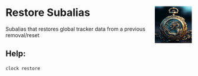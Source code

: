 <h1>Restore Subalias<img align="right" src="../../Data/main.png" width="100px"></h1>

Subalias that restores global tracker data from a previous removal/reset

## Help:
`clock restore`